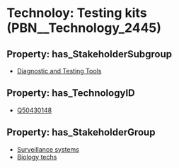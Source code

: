 # Technoloy: __Testing kits__ (PBN__Technology_2445)

## Property: has_StakeholderSubgroup

* [Diagnostic and Testing Tools](PBN__TechSubgroup_12)

## Property: has_TechnologyID

* [Q50430148](Q50430148)

## Property: has_StakeholderGroup

* [Surveillance systems](PBN__TechGroup_6)
* [Biology techs](PBN__TechGroup_15)

